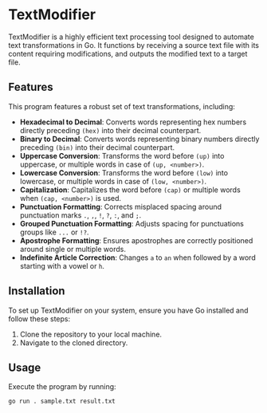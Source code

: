 # TextModifier

TextModifier is a highly efficient text processing tool designed to automate text transformations in Go. It functions by receiving a source text file with its content requiring modifications, and outputs the modified text to a target file.

## Features
This program features a robust set of text transformations, including:
- **Hexadecimal to Decimal**: Converts words representing hex numbers directly preceding `(hex)` into their decimal counterpart.
- **Binary to Decimal**: Converts words representing binary numbers directly preceding `(bin)` into their decimal counterpart.
- **Uppercase Conversion**: Transforms the word before `(up)` into uppercase, or multiple words in case of `(up, <number>)`.
- **Lowercase Conversion**: Transforms the word before `(low)` into lowercase, or multiple words in case of `(low, <number>)`.
- **Capitalization**: Capitalizes the word before `(cap)` or multiple words when `(cap, <number>)` is used.
- **Punctuation Formatting**: Corrects misplaced spacing around punctuation marks `.`, `,`, `!`, `?`, `:`, and `;`.
- **Grouped Punctuation Formatting**: Adjusts spacing for punctuations groups like `...` or `!?`.
- **Apostrophe Formatting**: Ensures apostrophes are correctly positioned around single or multiple words.
- **Indefinite Article Correction**: Changes `a` to `an` when followed by a word starting with a vowel or `h`.

## Installation
To set up TextModifier on your system, ensure you have Go installed and follow these steps:
1. Clone the repository to your local machine.
2. Navigate to the cloned directory.

## Usage
Execute the program by running:
```bash
go run . sample.txt result.txt

